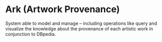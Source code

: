 # Ark (Artwork Provenance)
System able to model and manage – including operations like query and visualize the knowledge about the provenance of each artistic work in conjunction to DBpedia.
